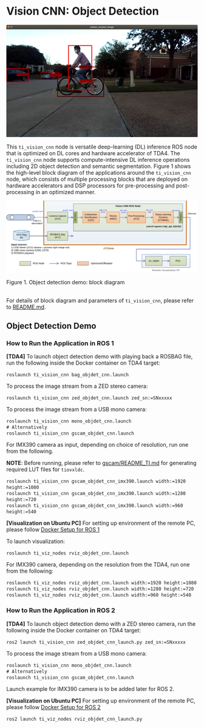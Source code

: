Vision CNN: Object Detection
============================

![](docs/objdet_rviz.png)
<br />

This `ti_vision_cnn` node is versatile deep-learning (DL) inference ROS node that is optimized on DL cores and hardware accelerator of TDA4. The `ti_vision_cnn` node supports compute-intensive DL inference operations including 2D object detection and semantic segmentation. Figure 1 shows the high-level block diagram of the applications around the `ti_vision_cnn` node, which consists of multiple processing blocks that are deployed on hardware accelerators and DSP processors for pre-processing and post-processing in an optimized manner.

![](docs/objdet_demo_block_diagram.svg)
<figcaption>Figure 1. Object detection demo: block diagram</figcaption>
<br />

For details of block diagram and parameters of `ti_vision_cnn`, please refer to [README.md](./README.md).

## Object Detection Demo

### How to Run the Application in ROS 1

**[TDA4]** To launch object detection demo with playing back a ROSBAG file, run the following inside the Docker container on TDA4 target:
```
roslaunch ti_vision_cnn bag_objdet_cnn.launch
```
To process the image stream from a ZED stereo camera:
```
roslaunch ti_vision_cnn zed_objdet_cnn.launch zed_sn:=SNxxxxx
```
To process the image stream from a USB mono camera:
```
roslaunch ti_vision_cnn mono_objdet_cnn.launch
# Alternatively
roslaunch ti_vision_cnn gscam_objdet_cnn.launch
```
For IMX390 camera as input, depending on choice of resolution, run one from the following.

**NOTE**: Before running, please refer to [gscam/README_TI.md](../../drivers/gscam/README_TI.md) for generating required LUT files for `tiovxldc`.
```
roslaunch ti_vision_cnn gscam_objdet_cnn_imx390.launch width:=1920 height:=1080
roslaunch ti_vision_cnn gscam_objdet_cnn_imx390.launch width:=1280 height:=720
roslaunch ti_vision_cnn gscam_objdet_cnn_imx390.launch width:=960 height:=540
```

**[Visualization on Ubuntu PC]** For setting up environment of the remote PC, please follow [Docker Setup for ROS 1](../../../docker/setting_docker_ros1.md)

To launch visualization:
```
roslaunch ti_viz_nodes rviz_objdet_cnn.launch
```

For IMX390 camera, depending on the resolution from the TDA4, run one from the following:
```
roslaunch ti_viz_nodes rviz_objdet_cnn.launch width:=1920 height:=1080
roslaunch ti_viz_nodes rviz_objdet_cnn.launch width:=1280 height:=720
roslaunch ti_viz_nodes rviz_objdet_cnn.launch width:=960 height:=540
```

### How to Run the Application in ROS 2

**[TDA4]** To launch object detection demo with a ZED stereo camera, run the following inside the Docker container on TDA4 target:
```
ros2 launch ti_vision_cnn zed_objdet_cnn_launch.py zed_sn:=SNxxxxx
```
To process the image stream from a USB mono camera:
```
roslaunch ti_vision_cnn mono_objdet_cnn.launch
# Alternatively
roslaunch ti_vision_cnn gscam_objdet_cnn.launch
```
<!-- To launch object detection demo with playing back a ROSBAG file, run the following inside the Docker container on TDA4 target:
```
ros2 launch ti_vision_cnn bag_objdet_cnn_launch.py
``` -->

Launch example for IMX390 camera is to be added later for ROS 2.

**[Visualization on Ubuntu PC]** For setting up environment of the remote PC, please follow [Docker Setup for ROS 2](../../../docker/setting_docker_ros2.md)

```
ros2 launch ti_viz_nodes rviz_objdet_cnn_launch.py
```
